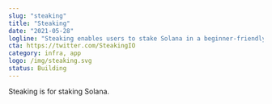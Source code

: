 ```yaml
---
slug: "steaking"
title: "Steaking"
date: "2021-05-28"
logline: "Steaking enables users to stake Solana in a beginner-friendly way."
cta: https://twitter.com/SteakingIO
category: infra, app
logo: /img/steaking.svg
status: Building
---
```


Steaking is for staking Solana.

